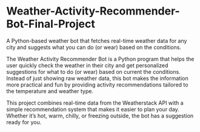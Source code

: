 # Weather-Activity-Recommender-Bot-Final-Project
A Python-based weather bot that fetches real-time weather data for any city and suggests what you can do (or wear) based on the conditions.

The Weather Activity Recommender Bot is a Python program that helps the user quickly check the weather in their city and get personalized suggestions for what to do (or wear) based on current the conditions. Instead of just showing raw weather data, this bot makes the information more practical and fun by providing activity recommendations tailored to the temperature and weather type.

This project combines real-time data from the Weatherstack API with a simple recommendation system that makes it easier to plan your day. Whether it’s hot, warm, chilly, or freezing outside, the bot has a suggestion ready for you.
